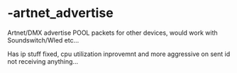 # -artnet_advertise
Artnet/DMX  advertise POOL  packets for  other devices, would work with Soundswitch/Wled etc...

Has ip stuff fixed, cpu utilization inprovemnt and more aggressive on sent id not receiving anything...
